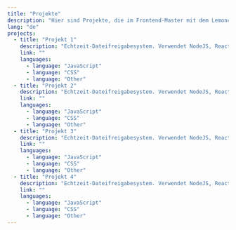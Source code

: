 ```yaml
---
title: "Projekte"
description: "Hier sind Projekte, die im Frontend-Master mit dem Lemoncode-Team entwickelt wurden"
lang: "de"
projects:
  - title: "Projekt 1"
    description: "Echtzeit-Dateifreigabesystem. Verwendet NodeJS, ReactJS, SocketIO, MongoDB, Chai und WebdriverIO zum Testen."
    link: ""
    languages:
      - language: "JavaScript"
      - language: "CSS"
      - language: "Other"
  - title: "Projekt 2"
    description: "Echtzeit-Dateifreigabesystem. Verwendet NodeJS, ReactJS, SocketIO, MongoDB, Chai und WebdriverIO zum Testen."
    link: ""
    languages:
      - language: "JavaScript"
      - language: "CSS"
      - language: "Other"
  - title: "Projekt 3"
    description: "Echtzeit-Dateifreigabesystem. Verwendet NodeJS, ReactJS, SocketIO, MongoDB, Chai und WebdriverIO zum Testen."
    link: ""
    languages:
      - language: "JavaScript"
      - language: "CSS"
      - language: "Other"
  - title: "Projekt 4"
    description: "Echtzeit-Dateifreigabesystem. Verwendet NodeJS, ReactJS, SocketIO, MongoDB, Chai und WebdriverIO zum Testen."
    link: ""
    languages:
      - language: "JavaScript"
      - language: "CSS"
      - language: "Other"
---
```

